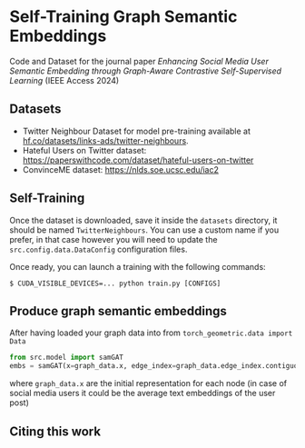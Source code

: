 # Self-Training Graph Semantic Embeddings
Code and Dataset for the journal paper _Enhancing Social Media User Semantic Embedding through Graph-Aware Contrastive Self-Supervised Learning_ (IEEE Access 2024)

## Datasets
- Twitter Neighbour Dataset for model pre-training available at [hf.co/datasets/links-ads/twitter-neighbours](https://huggingface.co/datasets/links-ads/twitter-neighbours).
- Hateful Users on Twitter dataset: https://paperswithcode.com/dataset/hateful-users-on-twitter
- ConvinceME dataset: https://nlds.soe.ucsc.edu/iac2

## Self-Training
Once the dataset is downloaded, save it inside the `datasets` directory, it should be named `TwitterNeighbours`. You can use a custom name if you prefer, in that case however you will need to update the ```src.config.data.DataConfig``` configuration files.

Once ready, you can launch a training with the following commands:

```console
$ CUDA_VISIBLE_DEVICES=... python train.py [CONFIGS]
```

## Produce graph semantic embeddings
After having loaded your graph data into from `torch_geometric.data import Data`
```python
from src.model import samGAT
embs = samGAT(x=graph_data.x, edge_index=graph_data.edge_index.contiguous())
```

where `graph_data.x` are the initial representation for each node (in case of social media users it could be the average text embeddings of the user post)


## Citing this work
```bibtex


